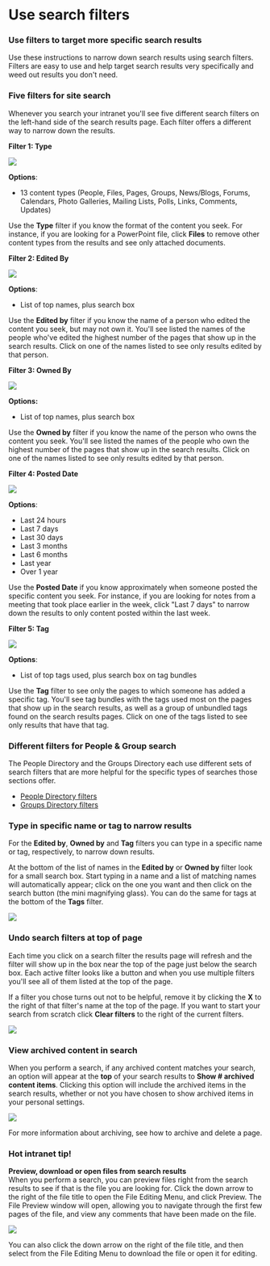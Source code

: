 # Use search filters

### Use filters to target more specific search results

Use these instructions to narrow down search results using search filters. Filters are easy to use and help target search results very specifically and weed out results you don't need.

### Five filters for site search

Whenever you search your intranet you'll see five different search filters on the left-hand side of the search results page. Each filter offers a different way to narrow down the results.

**Filter 1: Type**  
  


![](../../.gitbook/assets/1%20%2883%29.png)

**Options**:

* 13 content types \(People, Files, Pages, Groups, News/Blogs, Forums, Calendars, Photo Galleries, Mailing Lists, Polls, Links, Comments, Updates\)

Use the **Type** filter if you know the format of the content you seek. For instance, if you are looking for a PowerPoint file, click **Files** to remove other content types from the results and see only attached documents.

**Filter 2: Edited By**

![](../../.gitbook/assets/2%20%2826%29.png)

**Options**:

* List of top names, plus search box

Use the **Edited by** filter if you know the name of a person who edited the content you seek, but may not own it. You'll see listed the names of the people who've edited the highest number of the pages that show up in the search results. Click on one of the names listed to see only results edited by that person.

**Filter 3: Owned By**

![](../../.gitbook/assets/3%20%288%29.png)

**Options:**

* List of top names, plus search box

Use the **Owned by** filter if you know the name of the person who owns the content you seek. You'll see listed the names of the people who own the highest number of the pages that show up in the search results. Click on one of the names listed to see only results edited by that person.

**Filter 4: Posted Date**

![](../../.gitbook/assets/4%20%2829%29.png)

**Options**:

* Last 24 hours
* Last 7 days
* Last 30 days
* Last 3 months
* Last 6 months
* Last year
* Over 1 year

Use the **Posted Date** if you know approximately when someone posted the specific content you seek. For instance, if you are looking for notes from a meeting that took place earlier in the week, click "Last 7 days" to narrow down the results to only content posted within the last week.

**Filter 5: Tag**

![](../../.gitbook/assets/5%20%2812%29.png)

**Options**:

* List of top tags used, plus search box on tag bundles

Use the **Tag** filter to see only the pages to which someone has added a specific tag. You'll see tag bundles with the tags used most on the pages that show up in the search results, as well as a group of unbundled tags found on the search results pages. Click on one of the tags listed to see only results that have that tag.

### Different filters for People & Group search

The People Directory and the Groups Directory each use different sets of search filters that are more helpful for the specific types of searches those sections offer.

* [People Directory filters](search-the-people-directory.md)
* [Groups Directory filters](search-the-groups-directory.md)

### Type in specific name or tag to narrow results

For the **Edited by**, **Owned by** and **Tag** filters you can type in a specific name or tag, respectively, to narrow down results.  
  
At the bottom of the list of names in the **Edited by** or **Owned by** filter look for a small search box. Start typing in a name and a list of matching names will automatically appear; click on the one you want and then click on the search button \(the mini magnifying glass\). You can do the same for tags at the bottom of the **Tags** filter.

![](../../.gitbook/assets/6%20%2815%29.png)

### Undo search filters at top of page

Each time you click on a search filter the results page will refresh and the filter will show up in the box near the top of the page just below the search box. Each active filter looks like a button and when you use multiple filters you'll see all of them listed at the top of the page.  
  
If a filter you chose turns out not to be helpful, remove it by clicking the **X** to the right of that filter's name at the top of the page. If you want to start your search from scratch click **Clear filters** to the right of the current filters.

![](../../.gitbook/assets/7%20%2820%29.png)

### View archived content in search

When you perform a search, if any archived content matches your search, an option will appear at the **top** of your search results to **Show \# archived content items**. Clicking this option will include the archived items in the search results, whether or not you have chosen to show archived items in your personal settings.

![](../../.gitbook/assets/8%20%287%29.png)

For more information about archiving, see how to archive and delete a page.

### Hot intranet tip!

**Preview, download or open files from search results**  
When you perform a search, you can preview files right from the search results to see if that is the file you are looking for. Click the down arrow to the right of the file title to open the File Editing Menu, and click Preview. The File Preview window will open, allowing you to navigate through the first few pages of the file, and view any comments that have been made on the file.

![](../../.gitbook/assets/9%20%285%29.jpg)

You can also click the down arrow on the right of the file title, and then select from the File Editing Menu to download the file or open it for editing.

